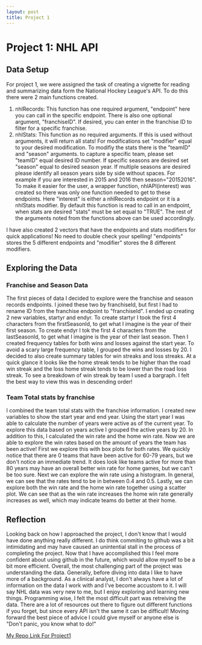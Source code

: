 ```yaml
---
layout: post
title: Project 1 
---
```

# Project 1: NHL API
## Data Setup
For project 1, we were assigned the task of creating a vignette for reading and summarizing data form the National Hockey League's API. 
To do this there were 2 main functions created.    
  1. nhlRecords: This function has one required argument, "endpoint" here you can call in the specific endpoint. There is also one optional argument, "franchiseID". 
  If desired, you can enter in the franchise ID to filter for a specific franchise.    
  2. nhlStats: This function as no required arguments. If this is used without arguments, it will return all stats! For modifications set "modifier" equal to your desired modification. To modifiy the stats there is the "teamID" and "season" arguments.
  to capture a specific team, please set "teamID" equal desired ID number. If specific seasons are desired set "season" equal to desired season year. If multiple seasons are desired please identify all season years side by side without spaces. For example if you are interested in 2015 and 2016 then season="20152016".    
To make it easier for the user, a wrapper function, nhlAPI(interest) was created so there was only one function needed to get to these endpoints. 
Here "interest" is either a nhlRecords endpoint or it is a nhlStats modifier. By default this function is read to call in an endpoint, when stats are desired "stats" must be set equal to "TRUE". The rest of the arguments noted from the functions above can be used accordingly.

I have also created 2 vectors that have the endpoints and stats modifiers for quick applications! No need to double check your spelling!
  "endpoints" stores the 5 different endpoints and "modifier" stores the 8 different modifiers.

## Exploring the Data
### Franchise and Season Data
The first pieces of data I decided to explore were the franchise and season records endpoints. I joined these two by franchiseId, but first I had to rename ID from the franchise endpoint to "franchiseId".
I ended up creating 2 new variables, startyr and endyr. To create startyr I took the first 4 characters from the firstSeasonId, to get what I imagine is the year of their first season. To create endyr I tok the first 4 characters from the lastSeasonId, to get what I imagine is the year of their last season.
Then I created frequency tables for both wins and losses against the start year. To avoid a scary large frequency table, I grouped the wins and losses by 20.
I decided to also create summary tables for win streaks and loss streaks. At a quick glance it looks like the home streak tends to be higher than the road win streak and the loss home streak tends to be lower than the road loss streak.
To see a breakdown of win streak by team I used a bargraph. I felt the best way to view this was in descending order!

### Team Total stats by franchise
I combined the team total stats with the franchise information.
I created new variables to show the start year and end year. Using the start year I was able to calculate the number of years were active as of the current year. To explore this data based on years active I grouped the active years by 20. In addition to this, I calculated the win rate and the home win rate.
Now we are able to explore the win rates based on the amount of years the team has been active!
First we explore this with box plots for both rates. We quickly notice that there are 0 teams that have been active for 60-79 years, but we don't notice an immediate trend. It does look like teams active for more than 80 years may have an overall better win rate for home games, but we can't be too sure.
Next we can explore the win rate using a histogram. In general, we can see that the rates tend to be in between 0.4 and 0.5.
Lastly, we can explore both the win rate and the home win rate together using a scatter plot. We can see that as the win rate increases the home win rate generally increases as well, which may indicate teams do better at their home.

## Reflection
Looking back on how I approached the project, I don't know that I would have done anything really different. I do think commiting to github was a bit intimidating and may have caused an unintential stall in the process of completing the project.
Now that I have accomplished this I feel more confident about using github in the future, which would allow myself to be a bit more efficient.
Overall, the most challenging part of the project was understanding the data. Generally, before diving into data I like to have more of a background. As a clinical analyst, I don't always have a lot of information on the data I work with and I've become accustom to it. I will say NHL data was very new to me, but I enjoy exploring and learning new things. Programming wise, I felt the most difficult part was retreiving the data. There are a lot of resources out there to figure out different functions if you forget, but since every API isn't the same it can be difficult!
Moving forward the best piece of advice I could give myself or anyone else is "Don't panic, you know what to do!"
 
[My Repo Link For Project1](https://github.com/apolanc2/Project1)
